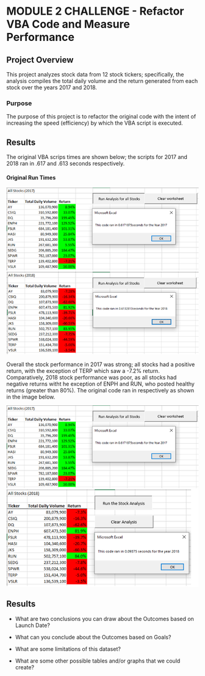 # MODULE 2 CHALLENGE - Refactor VBA Code and Measure Performance

## Project Overview
This project analyzes stock data from 12 stock tickers; specifically, the analysis compiles the total daily volume and the return generated from each stock over the years 2017 and 2018.


### Purpose
The purpose of this project is to refactor the original code with the intent of increasing the speed (efficiency) by which the VBA script is executed.


## Results
The original VBA scrips times are shown below; the scripts for 2017 and 2018 ran in .617 and .613 seconds respectively.

#### Original Run Times

![ORIGINAL All Stocks 2017](https://github.com/klegaultguthrie/Module-2-Challenge/blob/main/ORIGINAL%20All%20Stocks%202017.png)
![ORIGINAL All Stocks 2018](https://github.com/klegaultguthrie/Module-2-Challenge/blob/main/ORIGINAL%20All%20Stocks%202018.png)

Overall the stock performance in 2017 was strong; all stocks had a positive return, with the exception of TERP which saw a -7.2% return. Comparatively, 2018 stock performance was poor, as all stocks had negative returns witht he exception of ENPH and RUN, who posted healthy returns (greater than 80%). The original code ran in  respectively as shown in the image below.

![All Stocks 2017](https://github.com/klegaultguthrie/Module-2-Challenge/blob/main/ORIGINAL%20All%20Stocks%202017.png)
![All Stocks 2018](https://github.com/klegaultguthrie/Module-2-Challenge/blob/main/All%20Stocks%202018.png)





## Results

- What are two conclusions you can draw about the Outcomes based on Launch Date?

- What can you conclude about the Outcomes based on Goals?

- What are some limitations of this dataset?

- What are some other possible tables and/or graphs that we could create?
